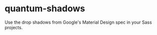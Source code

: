 quantum-shadows
===============

Use the drop shadows from Google's Material Design spec in your Sass projects.

